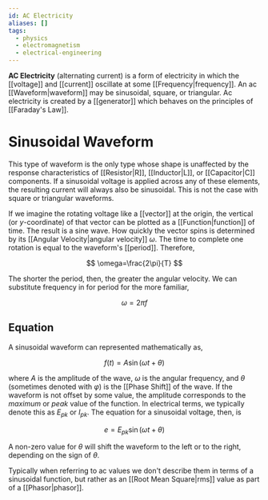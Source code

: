 ```yaml
---
id: AC Electricity
aliases: []
tags:
  - physics
  - electromagnetism
  - electrical-engineering
---
```


**AC Electricity** (alternating current) is a form of electricity in which the [[voltage]] and [[current]] oscillate at some [[Frequency|frequency]]. An ac [[Waveform|waveform]] may be sinusoidal, square, or triangular. Ac electricity is created by a [[generator]] which behaves on the principles of [[Faraday's Law]].

# Sinusoidal Waveform

This type of waveform is the only type whose shape is unaffected by the response characteristics of [[Resistor|R]], [[Inductor|L]], or [[Capacitor|C]] components. If a sinusoidal voltage is applied across any of these elements, the resulting current will always also be sinusoidal. This is not the case with square or triangular waveforms.

If we imagine the rotating voltage like a [[vector]] at the origin, the vertical (or $y$-coordinate) of that vector can be plotted as a [[Function|function]] of time. The result is a sine wave. How quickly the vector spins is determined by its [[Angular Velocity|angular velocity]] $\omega$. The time to complete one rotation is equal to the waveform's [[period]]. Therefore,

$$
\omega=\frac{2\pi}{T}
$$

The shorter the period, then, the greater the angular velocity. We can substitute frequency in for period for the more familiar,

$$
\omega=2\pi f
$$

## Equation

A sinusoidal waveform can represented mathematically as,

$$
f(t)=A\sin(\omega t+\theta)
$$

where $A$ is the amplitude of the wave, $\omega$ is the angular frequency, and $\theta$ (sometimes denoted with $\varphi$) is the [[Phase Shift]] of the wave. If the waveform is not offset by some value, the amplitude corresponds to the _maximum_ or _peak_ value of the function. In electrical terms, we typically denote this as $E_{pk}$ or $I_{pk}$. The equation for a sinusoidal voltage, then, is

$$
e=E_{pk}\sin(\omega t+\theta)
$$

A non-zero value for $\theta$ will shift the waveform to the left or to the right, depending on the sign of $\theta$.

Typically when referring to ac values we don't describe them in terms of a sinusoidal function, but rather as an [[Root Mean Square|rms]] value as part of a [[Phasor|phasor]].
